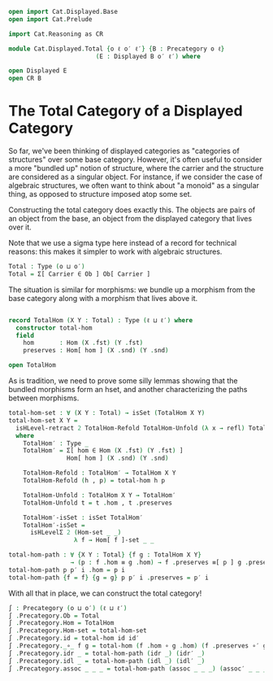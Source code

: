```agda
open import Cat.Displayed.Base
open import Cat.Prelude

import Cat.Reasoning as CR

module Cat.Displayed.Total {o ℓ o′ ℓ′} {B : Precategory o ℓ}
                        (E : Displayed B o′ ℓ′) where

open Displayed E
open CR B
```

# The Total Category of a Displayed Category

So far, we've been thinking of displayed categories as "categories of
structures" over some base category. However, it's often useful to
consider a more "bundled up" notion of structure, where the carrier and
the structure are considered as a singular object. For instance, if we
consider the case of algebraic structures, we often want to think about
"a monoid" as a singular thing, as opposed to structure imposed atop
some set.

Constructing the total category does exactly this. The objects
are pairs of an object from the base, an object from the displayed
category that lives over it.

Note that we use a sigma type here instead of a record for technical
reasons: this makes it simpler to work with algebraic structures.

```agda
Total : Type (o ⊔ o′)
Total = Σ[ Carrier ∈ Ob ] Ob[ Carrier ]
```

The situation is similar for morphisms: we bundle up a morphism from the
base category along with a morphism that lives above it.

```agda

record TotalHom (X Y : Total) : Type (ℓ ⊔ ℓ′) where
  constructor total-hom
  field
    hom       : Hom (X .fst) (Y .fst)
    preserves : Hom[ hom ] (X .snd) (Y .snd)

open TotalHom
```

As is tradition, we need to prove some silly lemmas showing that
the bundled morphisms form an hset, and another characterizing
the paths between morphisms.

```agda
total-hom-set : ∀ (X Y : Total) → isSet (TotalHom X Y)
total-hom-set X Y =
  isHLevel-retract 2 TotalHom-Refold TotalHom-Unfold (λ x → refl) TotalHom′-isSet
  where
    TotalHom′ : Type _
    TotalHom′ = Σ[ hom ∈ Hom (X .fst) (Y .fst) ]
                Hom[ hom ] (X .snd) (Y .snd)

    TotalHom-Refold : TotalHom′ → TotalHom X Y 
    TotalHom-Refold (h , p) = total-hom h p

    TotalHom-Unfold : TotalHom X Y → TotalHom′
    TotalHom-Unfold t = t .hom , t .preserves

    TotalHom′-isSet : isSet TotalHom′
    TotalHom′-isSet =
      isHLevelΣ 2 (Hom-set _ _)
                  λ f → Hom[ f ]-set _ _

total-hom-path : ∀ {X Y : Total} {f g : TotalHom X Y}
                 → (p : f .hom ≡ g .hom) → f .preserves ≡[ p ] g .preserves → f ≡ g
total-hom-path p p′ i .hom = p i
total-hom-path {f = f} {g = g} p p′ i .preserves = p′ i
```

With all that in place, we can construct the total category!

```agda
∫ : Precategory (o ⊔ o′) (ℓ ⊔ ℓ′)
∫ .Precategory.Ob = Total
∫ .Precategory.Hom = TotalHom
∫ .Precategory.Hom-set = total-hom-set
∫ .Precategory.id = total-hom id id′
∫ .Precategory._∘_ f g = total-hom (f .hom ∘ g .hom) (f .preserves ∘′ g .preserves)
∫ .Precategory.idr _ = total-hom-path (idr _) (idr′ _)
∫ .Precategory.idl _ = total-hom-path (idl _) (idl′ _)
∫ .Precategory.assoc _ _ _ = total-hom-path (assoc _ _ _) (assoc′ _ _ _)
```

